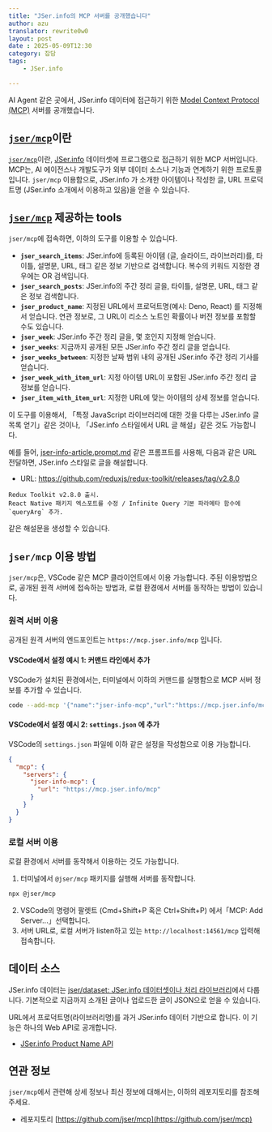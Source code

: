 ```yaml
---
title: "JSer.info의 MCP 서버를 공개했습니다"
author: azu
translator: rewrite0w0
layout: post
date : 2025-05-09T12:30
category: 잡담
tags:
    - JSer.info

---
```


AI Agent 같은 곳에서, JSer.info 데이터에 접근하기 위한 [Model Context Protocol (MCP)](https://modelcontextprotocol.io/introduction) 서버를 공개했습니다.

## [`jser/mcp`](https://github.com/jser/mcp)이란

[`jser/mcp`](https://github.com/jser/mcp)이란, [JSer.info](http://JSer.info) 데이터셋에 프로그램으로 접근하기 위한 MCP 서버입니다.
MCP는, AI 에이전스나 개발도구가 외부 데이터 소스나 기능과 연계하기 위한 프로토콜입니다.
`jser/mcp` 이용함으로, JSer.info 가 소개한 아이템이나 작성한 글, URL 프로덕트명 (JSer.info 소개에서 이용하고 있음)을 얻을 수 있습니다.

## [`jser/mcp`](https://github.com/jser/mcp) 제공하는 tools

`jser/mcp`에 접속하면, 이하의 도구를 이용할 수 있습니다.

- **`jser_search_items`**: JSer.info에 등록된 아이템 (글, 슬라이드, 라이브러리)를, 타이틀, 설명문, URL, 태그 같은 정보 기반으로 검색합니다. 복수의 키워드 지정한 경우에는 OR 검색입니다.
- **`jser_search_posts`**: JSer.info의 주간 정리 글을, 타이틀, 설명문, URL, 태그 같은 정보 검색합니다.
- **`jser_product_name`**: 지정된 URL에서 프로덕트명(예시: Deno, React) 를 지정해서 얻습니다. 연관 정보로, 그 URL이 리소스 노트인 확률이나 버전 정보를 포함할 수도 있습니다.
- **`jser_week`**: JSer.info 주간 정리 글을, 몇 호인지 지정해 얻습니다.
- **`jser_weeks`**: 지금까지 공개된 모든 JSer.info 주간 정리 글을 얻습니다.
- **`jser_weeks_between`**: 지정한 날짜 범위 내의 공개된  JSer.info 주간 정리 기사를 얻습니다.
- **`jser_week_with_item_url`**: 지정 아이템 URL이 포함된 JSer.info 주간 정리 글 정보를 얻습니다.
- **`jser_item_with_item_url`**: 지정한 URL에 맞는 아이템의 상세 정보를 얻습니다.

이 도구를 이용해서, 「특정 JavaScript 라이브러리에 대한 것을 다루는 JSer.info 글 목록 얻기」같은 것이나, 「JSer.info 스타일에서 URL 글 해설」같은 것도 가능합니다.

예를 들어, [jser-info-article.prompt.md](https://github.com/jser/jser.info/blob/gh-pages/.github/prompts/jser-info-article.prompt.md) 같은 프롬프트를 사용해, 다음과 같은 URL 전달하면, JSer.info 스타일로 글을 해설합니다.

- URL: https://github.com/reduxjs/redux-toolkit/releases/tag/v2.8.0

```
Redux Toolkit v2.8.0 출시.
React Native 패키지 엑스포트를 수정 / Infinite Query 기본 파라메타 함수에 `queryArg` 추가.
```

같은 해설문을 생성할 수 있습니다.

## `jser/mcp` 이용 방법

`jser/mcp`은, VSCode 같은 MCP 클라이언트에서 이용 가능합니다.
주된 이용방법으로, 공개된 원격 서버에 접속하는 방법과, 로컬 환경에서 서버를 동작하는 방법이 있습니다.

### 원격 서버 이용

공개된 원격 서버의 엔드포인트는 `https://mcp.jser.info/mcp` 입니다.

#### VSCode에서 설정 예시 1: 커맨드 라인에서 추가

VSCode가 설치된 환경에서는, 터미널에서 이하의 커맨드를 실행함으로 MCP 서버 정보를 추가할 수 있습니다.

```bash
code --add-mcp '{"name":"jser-info-mcp","url":"https://mcp.jser.info/mcp"}'
```

#### VSCode에서 설정 예시 2: `settings.json` 에 추가

VSCode의 `settings.json` 파일에 이하 같은 설정을 작성함으로 이용 가능합니다.

```json
{
  "mcp": {
    "servers": {
      "jser-info-mcp": {
        "url": "https://mcp.jser.info/mcp"
      }
    }
  }
}
```

### 로컬 서버 이용

로컬 환경에서 서버를 동작해서 이용하는 것도 가능합니다.

1. 터미널에서 `@jser/mcp` 패키지를 실행해 서버를 동작합니다.

```bash
npx @jser/mcp
```

2. VSCode의 명령어 팔렛트 (Cmd+Shift+P 혹은 Ctrl+Shift+P) 에서「MCP: Add Server...」선택합니다.
3. 서버 URL로, 로컬 서버가 listen하고 있는 `http://localhost:14561/mcp` 입력해 접속합니다.

## 데이터 소스

JSer.info 데이터는 [jser/dataset: JSer.info 데이터셋이나 처리 라이브러리](https://github.com/jser/dataset)에서 다룹니다.
기본적으로 지금까지 소개된 글이나 업로드한 글이 JSON으로 얻을 수 있습니다.

URL에서 프로덕트명(라이브러리명)를 과거 JSer.info 데이터 기반으로 합니다.
이 기능은 하나의 Web API로 공개합니다.

- [JSer.info Product Name API](https://github.com/jser/product-name)

## 연관 정보

`jser/mcp`에서 관련해 상세 정보나 최신 정보에 대해서는, 이하의 레포지토리를 참조해주세요.

- 레포지토리 [https://github.com/jser/mcp](https://github.com/jser/mcp)

